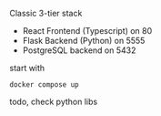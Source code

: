 
Classic 3-tier stack
- React Frontend (Typescript) on 80
- Flask Backend (Python) on 5555
- PostgreSQL backend on 5432

start with
```
docker compose up
```

todo, check python libs

